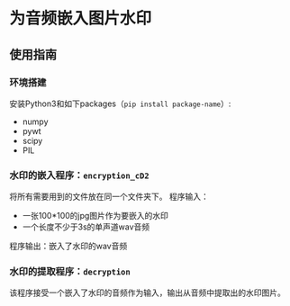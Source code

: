 # 为音频嵌入图片水印
## 使用指南
### 环境搭建

安装Python3和如下packages（`pip install package-name`）:
- numpy 
- pywt 
- scipy
- PIL 

### 水印的嵌入程序：`encryption_cD2`
将所有需要用到的文件放在同一个文件夹下。
程序输入：
- 一张100*100的jpg图片作为要嵌入的水印
- 一个长度不少于3s的单声道wav音频

程序输出：嵌入了水印的wav音频

### 水印的提取程序：`decryption`
该程序接受一个嵌入了水印的音频作为输入，输出从音频中提取出的水印图片。
